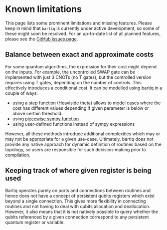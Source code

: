 # Known limitations

This page lists some prominent limitations and missing features. Please keep in mind that `bartiq` is currently under active development, so some of these might soon be resolved. For an up-to-date list of all planned features, please see the [GitHub issues page](https://github.com/PsiQ/bartiq/issues).

## Balance between exact and approximate costs

For some quantum algorithms, the expression for their cost might depend on the inputs. For example, the uncontrolled SWAP gate can be implemented with just 3 CNOTs (no T gates), but the controlled version requires using T gates, depending on the number of controls. This effectively introduces a conditional cost. It can be modelled using bartiq in a couple of ways:
- using a step function (Heaviside theta) allows to model cases where the cost has different values depending if given parameter is below or above certain threshold.
- using [piecewise sympy function](https://docs.sympy.org/latest/modules/functions/elementary.html#piecewise)
- using user-defined functions instead of sympy expressions

However, all these methods introduce additional complexities which may or may not be appropriate for a given use-case. Ultimately, bartiq does not provide any native approach for dynamic definition of routines based on the topology, so users are responsible for such decision-making prior to compilation.


## Keeping track of where given register is being used

Bartiq operates purely on ports and connections between routines and hence does not have a concept of persistent qubits registers which exist beyond a single connection. This gives more flexibility in connecting routines and not having to deal with qubits allocation and deallocation. However, it also means that it is not natively possible to query whether the qubits referenced by a given connection correspond to any persistent quantum register or variable.

